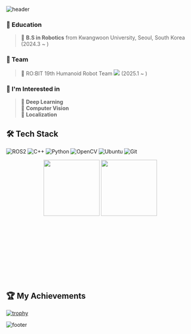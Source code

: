 <!-- kgh2005's ReadMe -->
![header](https://capsule-render.vercel.app/api?type=waving&color=gradient&height=170&section=header&text=KimGeunHyeong&fontSize=60&animation=fadeIn&fontAlignY=38&desc=Robotics&descAlignY=68&descAlign=72.8)

### 📖 Education
<!-- **I am studying at the Department of Robotics of Kwangwoon University.** -->
> 🏫 **B.S in Robotics** from Kwangwoon University, Seoul, South Korea (2024.3 ~ )

### 🌱 Team
> 💨 RO:BIT 19th Humanoid Robot Team <a href="[https://github.com/ROBIT-KOR-teamHumanoid](https://github.com/ROBIT-KOR-teamHumanoid)"><img src="https://img.shields.io/badge/Team RO:BIT_Humanoid-white?style=flat&logo=windowsterminal&logoColor=red"/></a> (2025.1 ~ )

### 💭 I'm Interested in   
> 🔎 **Deep Learning**<br>
> 🔎 **Computer Vision**<br>
> 🔎 **Localization**<br>

## 🛠 Tech Stack
![ROS2](https://img.shields.io/badge/ROS2-22314E?style=flat-square&logo=ros&logoColor=white)
![C++](https://img.shields.io/badge/-C++-00599C?style=flat-square&logo=c%2B%2B&logoColor=white)
![Python](https://img.shields.io/badge/-Python-3776AB?style=flat-square&logo=Python&logoColor=white)
![OpenCV](https://img.shields.io/badge/OpenCV-5C3EE8?style=flat-square&logo=opencv&logoColor=white)
![Ubuntu](https://img.shields.io/badge/Ubuntu-E95420?style=flat-square&logo=ubuntu&logoColor=white)
![Git](https://img.shields.io/badge/Git-F05032?style=flat-square&logo=git&logoColor=white)



<div align="center" style="margin-bottom:200px">
    <img height=150px align="center" src="https://github-readme-stats.vercel.app/api?username=kgh2005&theme=radical&show_icons=true" />
    <img height=150px align="center" src="https://github-readme-stats.vercel.app/api/top-langs/?username=kgh2005&layout=compact&theme=radical" />
</div>

## 🏆 My Achievements

[![trophy](https://github-profile-trophy.vercel.app/?username=kgh2005&row=1&column=10&theme=monokai)](https://github.com/ryo-ma/github-profile-trophy)


![footer](https://capsule-render.vercel.app/api?type=waving&&color=gradient&height=80&section=footer&fontSize=90)
